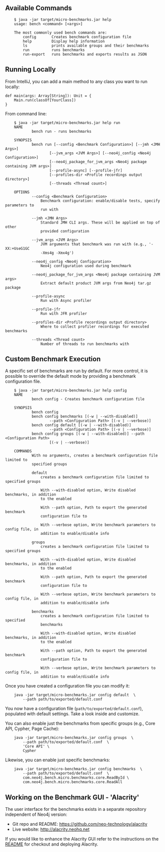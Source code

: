Available Commands
--------------
        $ java -jar target/micro-benchmarks.jar help
        usage: bench <command> [<args>]
        
        The most commonly used bench commands are:
            config       Creates benchmark configuration file
            help         Display help information
            ls           prints available groups and their benchmarks
            run          runs benchmarks
            run-export   runs benchmarks and exports results as JSON


Running Locally
--------------

From IntelliJ, you can add a main method to any class you want to run locally:

```
def main(args: Array[String]): Unit = {
    Main.run(classOf[YourClass])
}
```

From command line:

        $ java -jar target/micro-benchmarks.jar help run
        NAME
                bench run - runs benchmarks
        
        SYNOPSIS
                bench run [--config <Benchmark Configuration>] [--jmh <JMH Args>]
                        [--jvm_args <JVM Args>] [--neo4j_config <Neo4j Configuration>]
                        [--neo4j_package_for_jvm_args <Neo4j package containing JVM args>]
                        [--profile-async] [--profile-jfr]
                        [--profiles-dir <Profile recordings output directory>]
                        [--threads <Thread count>]
        
        OPTIONS
                --config <Benchmark Configuration>
                    Benchmark configuration: enable/disable tests, specify parameters to
                    run with
        
                --jmh <JMH Args>
                    Standard JMH CLI args. These will be applied on top of other
                    provided configuration
        
                --jvm_args <JVM Args>
                    JVM arguments that benchmark was run with (e.g., '-XX:+UseG1GC
                    -Xms4g -Xmx4g')
        
                --neo4j_config <Neo4j Configuration>
                    Neo4j configuration used during benchmark
        
                --neo4j_package_for_jvm_args <Neo4j package containing JVM args>
                    Extract default product JVM args from Neo4j tar.gz package
        
                --profile-async
                    Run with Async profiler
        
                --profile-jfr
                    Run with JFR profiler
        
                --profiles-dir <Profile recordings output directory>
                    Where to collect profiler recordings for executed benchmarks
        
                --threads <Thread count>
                    Number of threads to run benchmarks with


Custom Benchmark Execution
--------------
A specific set of benchmarks are run by default. 
For more control, it is possible to override the default mode by providing a benchmark configuration file.

        $ java -jar target/micro-benchmarks.jar help config
        NAME
                bench config - Creates benchmark configuration file
        
        SYNOPSIS
                bench config
                bench config benchmarks [(-w | --with-disabled)]
                        --path <Configuration Path> [(-v | --verbose)]
                bench config default [(-w | --with-disabled)]
                        --path <Configuration Path> [(-v | --verbose)]
                bench config groups [(-w | --with-disabled)] --path <Configuration Path>
                        [(-v | --verbose)]
        
        COMMANDS
                With no arguments, creates a benchmark configuration file limited to
                specified groups
        
                default
                    creates a benchmark configuration file limited to specified groups
        
                    With --with-disabled option, Write disabled benchmarks, in addition
                    to the enabled
        
                    With --path option, Path to export the generated benchmark
                    configuration file to
        
                    With --verbose option, Write benchmark parameters to config file, in
                    addition to enable/disable info
        
                groups
                    creates a benchmark configuration file limited to specified groups
        
                    With --with-disabled option, Write disabled benchmarks, in addition
                    to the enabled
        
                    With --path option, Path to export the generated benchmark
                    configuration file to
        
                    With --verbose option, Write benchmark parameters to config file, in
                    addition to enable/disable info
        
                benchmarks
                    creates a benchmark configuration file limited to specified
                    benchmarks
        
                    With --with-disabled option, Write disabled benchmarks, in addition
                    to the enabled
        
                    With --path option, Path to export the generated benchmark
                    configuration file to
        
                    With --verbose option, Write benchmark parameters to config file, in
                    addition to enable/disable info


Once you have created a configuration file you can modify it:

        java -jar target/micro-benchmarks.jar config default  \
            --path path/to/exported/default.conf

You now have a configuration file (`path/to/exported/default.conf`), populated with default settings. 
Take a look inside and customize.

You can also enable just the benchmarks from specific groups (e.g., Core API, Cypher, Page 
Cache):

        java -jar target/micro-benchmarks.jar config groups  \
            --path path/to/exported/default.conf  \
            'Core API' \
            Cypher

Likewise, you can enable just specific benchmarks:

        java -jar target/micro-benchmarks.jar config benchmarks  \
            --path path/to/exported/default.conf  \
            com.neo4j.bench.micro.benchmarks.core.ReadById \
            com.neo4j.bench.micro.benchmarks.core.ReadAll

Working on the Benchmark GUI - 'Alacrity'
--------------

The user interface for the benchmarks exists in a separate repository independent of Neo4j version:

* Git repo and README: https://github.com/neo-technology/alacrity
* Live website: http://alacrity.neohq.net

If you would like to enhance the Alacrity GUI refer to the instructions on the [README](https://github.com/neo-technology/alacrity/blob/master/README.md) for checkout and deploying Alacrity.

